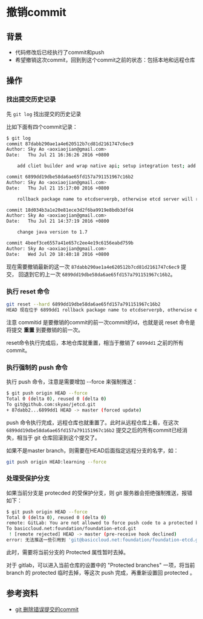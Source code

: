 # 撤销commit

## 背景

- 代码修改后已经执行了commit和push
- 希望撤销这次commit，回到到这个commit之前的状态：包括本地和远程仓库

## 操作

### 找出提交历史记录

先 `git log` 找出提交的历史记录

比如下面有四个commit记录：

```bash
$ git log
commit 87dabb290ae1a4e620512b7cd81d2161747c6ec9
Author: Sky Ao <aoxiaojian@gmail.com>
Date:   Thu Jul 21 16:36:26 2016 +0800

    add cliet builder and wrap native api; setup integration test; add first unit test case and integration test case

commit 6899dd19dbe58da6ae65fd157a791151967c16b2
Author: Sky Ao <aoxiaojian@gmail.com>
Date:   Thu Jul 21 15:17:00 2016 +0800

    rollback package name to etcdserverpb, otherwise etcd server will reject the request

commit 18d034b3a1e20e81ece3d2f6ba9919e8bdb3dfd4
Author: Sky Ao <aoxiaojian@gmail.com>
Date:   Thu Jul 21 14:37:19 2016 +0800

    change java version to 1.7

commit 4beef3ce6557a41e657c2ee4e19c6156eabd759b
Author: Sky Ao <aoxiaojian@gmail.com>
Date:   Wed Jul 20 18:40:18 2016 +0800
```

现在需要撤销最新的这一次 `87dabb290ae1a4e620512b7cd81d2161747c6ec9` 提交， 回退到它的上一次 `6899dd19dbe58da6ae65fd157a791151967c16b2`。

### 执行 reset 命令

```bash
git reset --hard 6899dd19dbe58da6ae65fd157a791151967c16b2
HEAD 现在位于 6899dd1 rollback package name to etcdserverpb, otherwise etcd server will reject the request
```

注意 commitid 是要撤销的commit的前一次commit的id，也就是说 reset 命令是将提交 **重置** 到要撤销的前一次。

reset命令执行完成后，本地仓库就重置，相当于撤销了 `6899dd1` 之前的所有commit。

### 执行强制的 push 命令

执行 push 命令，注意是需要增加 --force 来强制推送：

```bash
$ git push origin HEAD --force
Total 0 (delta 0), reused 0 (delta 0)
To git@github.com:skyao/jetcd.git
+ 87dabb2...6899dd1 HEAD -> master (forced update)
```

push 命令执行完成，远程仓库也就重置了。此时从远程仓库上看，在这次 `6899dd19dbe58da6ae65fd157a791151967c16b2` 提交之后的所有commit已经消失，相当于 git 仓库回滚到这个提交了。

如果不是master branch，则需要在HEAD后面指定远程分支的名字，如：

```bash
git push origin HEAD:learning --force
```

### 处理受保护分支

如果当前分支是 protecded 的受保护分支，则 git 服务器会拒绝强制推送，报错如下：

```bash
$ git push origin HEAD --force
Total 0 (delta 0), reused 0 (delta 0)
remote: GitLab: You are not allowed to force push code to a protected branch on this project.
To basiccloud.net:foundation/foundation-etcd.git
 ! [remote rejected] HEAD -> master (pre-receive hook declined)
error: 无法推送一些引用到 'git@basiccloud.net:foundation/foundation-etcd.git'
```

此时，需要将当前分支的 Protected 属性暂时去掉。

对于 gitlab，可以进入当前仓库的设置中的 "Protected branches" 一项，将当前 branch 的 protected 临时去掉，等这次 push 完成，再重新设置回 protected 。

## 参考资料

- [git 删除错误提交的commit](https://www.douban.com/note/189603387/)

